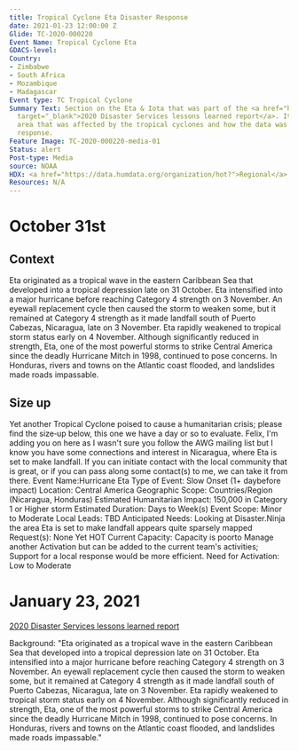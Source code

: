 ```yaml
---
title: Tropical Cyclone Eta Disaster Response
date: 2021-01-23 12:00:00 Z
Glide: TC-2020-000220
Event Name: Tropical Cyclone Eta
GDACS-level: 
Country:
- Zimbabwe
- South Africa
- Mozambique
- Madagascar
Event type: TC Tropical Cyclone
Summary Text: Section on the Eta & Iota that was part of the <a href="https://hotosm.github.io/2020_DST_lessons/HTML/scrollytelling.html"
  target="_blank">2020 Disaster Services lessons learned report</a>. It shows the
  area that was affected by the tropical cyclones and how the data was used for disaster
  response.
Feature Image: TC-2020-000220-media-01
Status: alert
Post-type: Media
source: NOAA
HDX: <a href="https://data.humdata.org/organization/hot?">Regional</a>
Resources: N/A
---
```





<h1> October 31st </h1>

<h2> Context </h2>

Eta originated as a tropical wave in the eastern Caribbean Sea that developed into a tropical depression late on 31 October. Eta intensified into a major hurricane before reaching Category 4 strength on 3 November. An eyewall replacement cycle then caused the storm to weaken some, but it remained at Category 4 strength as it made landfall south of Puerto Cabezas, Nicaragua, late on 3 November. Eta rapidly weakened to tropical storm status early on 4 November. Although significantly reduced in strength, Eta, one of the most powerful storms to strike Central America since the deadly Hurricane Mitch in 1998, continued to pose concerns. In Honduras, rivers and towns on the Atlantic coast flooded, and landslides made roads impassable.


<h2> Size up </h2>

Yet another Tropical Cyclone poised to cause a humanitarian crisis; please find the size‐up below, this one we have a day
or so to evaluate.
Felix, I'm adding you on here as I wasn't sure you follow the AWG mailing list but I know you have some connections and
interest in Nicaragua, where Eta is set to make landfall. If you can initiate contact with the local community that is great,
or if you can pass along some contact(s) to me, we can take it from there.
Event Name:Hurricane Eta
Type of Event: Slow Onset (1+ daybefore impact)
Location: Central America
Geographic Scope: Countries/Region (Nicaragua, Honduras)
Estimated Humanitarian Impact: 150,000 in Category 1 or Higher storm
Estimated Duration: Days to Week(s)
Event Scope: Minor to Moderate
Local Leads: TBD
Anticipated Needs: Looking at Disaster.Ninja the area Eta is set to make landfall appears quite sparsely mapped
Request(s): None Yet
HOT Current Capacity: Capacity is poorto Manage another Activation but can be added to the current team's activities;
Support for a local response would be more efficient.
Need for Activation: Low to Moderate


<h1> January 23, 2021 </h1>

<a href="https://hotosm.github.io/2020_DST_lessons/HTML/scrollytelling.html" target="_blank">2020 Disaster Services lessons learned report</a>

Background: "Eta originated as a tropical wave in the eastern Caribbean Sea that developed into a tropical depression late on 31 October. Eta intensified into a major hurricane before reaching Category 4 strength on 3 November. An eyewall replacement cycle then caused the storm to weaken some, but it remained at Category 4 strength as it made landfall south of Puerto Cabezas, Nicaragua, late on 3 November. Eta rapidly weakened to tropical storm status early on 4 November. Although significantly reduced in strength, Eta, one of the most powerful storms to strike Central America since the deadly Hurricane Mitch in 1998, continued to pose concerns. In Honduras, rivers and towns on the Atlantic coast flooded, and landslides made roads impassable."
